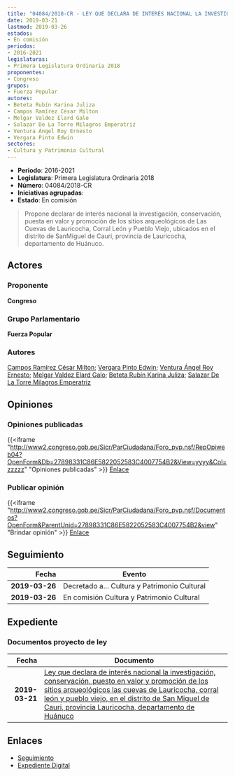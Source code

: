```yaml
---
title: "04084/2018-CR - LEY QUE DECLARA DE INTERÉS NACIONAL LA INVESTIGACIÓN, CONSERVACIÓN, PUESTA EN VALOR Y PROMOCIÓN DE LOS SITIOS ARQUEOLÓGICOS LAS CUEVAS DE LAURICOCHA, CORRAL LEÓN Y PUEBLO VIEJO, EN EL DISTRITO DE SAN MIGUEL DE CAURI, PROVINCIA LAURICOCHA, DEPARTAMENTO DE HUÁNUCO"
date: 2019-03-21
lastmod: 2019-03-26
estados:
- En comisión
periodos:
- 2016-2021
legislaturas:
- Primera Legislatura Ordinaria 2018
proponentes:
- Congreso
grupos:
- Fuerza Popular
autores:
- Beteta Rubín Karina Juliza
- Campos Ramírez César Milton
- Melgar Valdez Elard Galo
- Salazar De La Torre Milagros Emperatriz
- Ventura Ángel Roy Ernesto
- Vergara Pinto Edwin
sectores:
- Cultura y Patrimonio Cultural
---
```

- **Periodo**: 2016-2021
- **Legislatura**: Primera Legislatura Ordinaria 2018
- **Número**: 04084/2018-CR
- **Iniciativas agrupadas**: 
- **Estado**: En comisión

> Propone declarar de interés nacional la investigación, conservación, puesta en valor y promoción de los sitios arqueológicos de Las Cuevas de Lauricocha, Corral León y Pueblo Viejo, ubicados en el distrito de SanMiguel de Cauri, provincia de Lauricocha, departamento de Huánuco.


## Actores

### Proponente

**Congreso**

### Grupo Parlamentario

**Fuerza Popular**

### Autores

[Campos Ramírez César Milton](mailto:mailto:ccampos@congreso.gob.pe); [Vergara Pinto Edwin](mailto:mailto:evergara@congreso.gob.pe); [Ventura Ángel Roy Ernesto](mailto:mailto:rventura@congreso.gob.pe); [Melgar Valdez Elard Galo](mailto:mailto:emelgar@congreso.gob.pe); [Beteta Rubín Karina Juliza](mailto:mailto:kbeteta@congreso.gob.pe); [Salazar De La Torre Milagros Emperatriz](mailto:mailto:msalazard@congreso.gob.pe)

## Opiniones

### Opiniones publicadas

{{<iframe "http://www2.congreso.gob.pe/Sicr/ParCiudadana/Foro_pvp.nsf/RepOpiweb04?OpenForm&Db=27898331C86E5822052583C4007754B2&View=yyyy&Col=zzzzz" "Opiniones publicadas" >}}
[Enlace](http://www2.congreso.gob.pe/Sicr/ParCiudadana/Foro_pvp.nsf/RepOpiweb04?OpenForm&Db=27898331C86E5822052583C4007754B2&View=yyyy&Col=zzzzz)

### Publicar opinión

{{<iframe "http://www2.congreso.gob.pe/Sicr/ParCiudadana/Foro_pvp.nsf/Documentos?OpenForm&ParentUnid=27898331C86E5822052583C4007754B2&view" "Brindar opinión" >}}
[Enlace](http://www2.congreso.gob.pe/Sicr/ParCiudadana/Foro_pvp.nsf/Documentos?OpenForm&ParentUnid=27898331C86E5822052583C4007754B2&view)


## Seguimiento

| Fecha | Evento |
|------:|--------|
| **2019-03-26** | Decretado a... Cultura y Patrimonio Cultural |
| **2019-03-26** | En comisión Cultura y Patrimonio Cultural |

## Expediente

### Documentos proyecto de ley

| Fecha | Documento |
|------:|-----------|
| **2019-03-21** | [Ley que declara de interés nacional la investigación, conservación, puesto en valor y promoción de los sitios arqueológicos las cuevas de Lauricocha, corral león y pueblo viejo, en el distrito de San Miguel de Cauri, provincia Lauricocha, departamento de Huánuco](http://www.leyes.congreso.gob.pe/Documentos/2016_2021/Proyectos_de_Ley_y_de_Resoluciones_Legislativas/PL0408420190321.pdf) |

## Enlaces

- [Seguimiento](http://www2.congreso.gob.pe/Sicr/TraDocEstProc/CLProLey2016.nsf/f7fff46988ca05b1052578e100829cc7/315f192f04c67e0e052583c4007c47c6?OpenDocument)
- [Expediente Digital](http://www2.congreso.gob.pe/Sicr/TraDocEstProc/Expvirt_2011.nsf/visbusqptramdoc1621/04084?opendocument)

